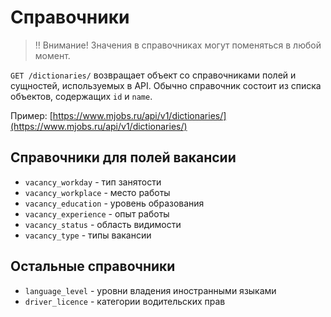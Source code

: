 # Справочники

> ‼️ Внимание! Значения в справочниках могут поменяться в любой момент.

`GET /dictionaries/` возвращает объект со справочниками полей и сущностей,
используемых в API. Обычно справочник состоит из списка объектов,
содержащих `id` и `name`.

Пример: [https://www.mjobs.ru/api/v1/dictionaries/](https://www.mjobs.ru/api/v1/dictionaries/)

<a name="vacancy"></a>
## Справочники для полей вакансии
* `vacancy_workday` - тип занятости
* `vacancy_workplace` - место работы
* `vacancy_education` - уровень образования
* `vacancy_experience` - опыт работы
* `vacancy_status` - область видимости
* `vacancy_type` - типы вакансии

<a name="etc"></a>
## Остальные справочники
* `language_level` - уровни владения иностранными языками
* `driver_licence` - категории водительских прав
